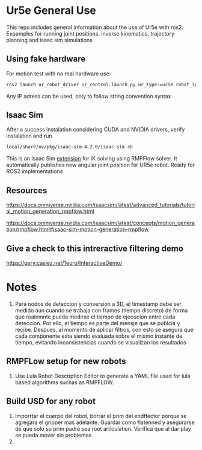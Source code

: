 # Ur5e General Use
This repo includes general information about the use of Ur5e with ros2. Expamples for running joint positions, inverse kinematics, trajectory planning and isaac sim simulations

## Using fake hardware 
For motion test with no real hardware use:
```bash
ros2 launch ur_robot_driver ur_control.launch.py ur_type:=ur5e robot_ip:=192.168.56.101 use_fake_hardware:=true 
```
Any IP adress can be used, only to follow string convention syntax

## Isaac Sim 
After a success instalation considering CUDA and NVIDIA drivers, verify instalation and run 

```bash
local/share/ov/pkg/isaac-sim-4.2.0/isaac-sim.sh
```
This is an Isaac Sim [extension](https://github.com/ferestradaa/ur5e/tree/main/ik_extension1) for IK solving using RMPFlow solver. It automatically publishes new angular joint position for UR5e robot. Ready for ROS2 implementations

## Resources

https://docs.omniverse.nvidia.com/isaacsim/latest/advanced_tutorials/tutorial_motion_generation_rmpflow.html

https://docs.omniverse.nvidia.com/isaacsim/latest/concepts/motion_generation/rmpflow.html#isaac-sim-motion-generation-rmpflow

## Give a check to this intreractive filtering demo

https://gery.casiez.net/1euro/InteractiveDemo/

# Notes

1. Para nodos de deteccion y conversion a 3D, el timestamp debe ser medido aun cuando se trabaja con frames (tiempo discreto) de forma que realemnte pueda medirse el tiempo de ejecucion entre cada deteccion.
Por ello, el tiempo es parte del mensje que se publcia y recibe.
Despues, al momento de aplicar filtros, con esto se asegura que cada componente esta siendo evaluada sobre el mismo instante de tiempo, evitando inconsistencias cuando
se visualizan los resultados


## RMPFLow setup for new robots
1. Use Lula Robot Description Editor to generate a YAML file used for lula based algorithms suchas as RMPFLOW.

## Build USD for any robot

1. Imporrtar el cuerpo del robot, borrar el prim del endffector porque se agregara el gripper mas adelante. Guardar como flatenned y asegurarse de que solo su prim padre sea root articulation. Verifica que al dar play se pueda mover sin problemas
2. 



